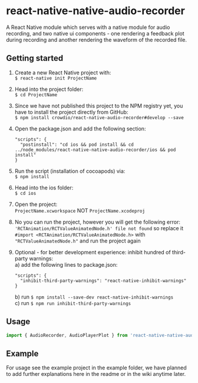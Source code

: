 
# react-native-native-audio-recorder

A React Native module which serves with a native module for audio recording, and two native ui components - one rendering a feedback plot during recording and another rendering the waveform of the recorded file.

## Getting started
1. Create a new React Native project with:  
`$ react-native init ProjectName`
    
2. Head into the project folder:  
`$ cd ProjectName`

3. Since we have not published this project to the NPM registry yet, you have to install the project directly from GitHub:  
`$ npm install crowdio/react-native-audio-recorder#develop --save`

4. Open the package.json and add the following section:  
    ```
    "scripts": {
      "postinstall": "cd ios && pod install && cd ../node_modules/react-native-native-audio-recorder/ios && pod install"
    }
    ```
5. Run the script (installation of cocoapods) via:  
`$ npm install`

6. Head into the ios folder:  
`$ cd ios`

7. Open the project:  
`ProjectName.xcworkspace` NOT `ProjectName.xcodeproj`

8. No you can run the project, however you will get the following error:
`'RCTAnimation/RCTValueAnimatedNode.h' file not found` so replace it `#import <RCTAnimation/RCTValueAnimatedNode.h>` with `"RCTValueAnimatedNode.h"` and run the project again
    
9. Optional - for better development experience: inhibit hundred of third-party warnings:  
a) add the following lines to package.json:
    ```
    "scripts": {
      "inhibit-third-party-warnings": "react-native-inhibit-warnings"
    }
    ```
    b) run `$ npm install --save-dev react-native-inhibit-warnings`  
    c) run `$ npm run inhibit-third-party-warnings`  

    
    
## Usage
```javascript
import { AudioRecorder, AudioPlayerPlot } from 'react-native-native-audio-recorder';
```

## Example

For usage see the example project in the example folder, we have planned to add further explanations here in the readme or in the wiki anytime later. 